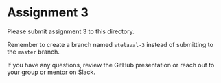 # Assignment 3

Please submit assignment 3 to this directory.

Remember to create a branch named `stelaval-3` 
instead of submitting to the `master` branch.

If you have any questions, review the GitHub presentation or reach
out to your group or mentor on Slack.
